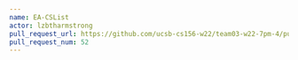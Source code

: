 ```yaml
---
name: EA-CSList
actor: lzbtharmstrong
pull_request_url: https://github.com/ucsb-cs156-w22/team03-w22-7pm-4/pull/52
pull_request_num: 52
---
```

